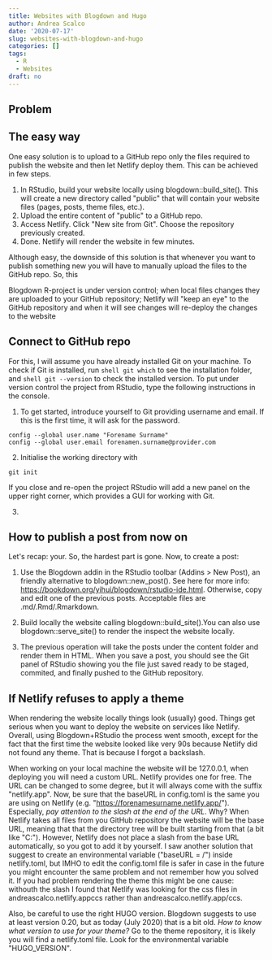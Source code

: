 ```yaml
---
title: Websites with Blogdown and Hugo
author: Andrea Scalco
date: '2020-07-17'
slug: websites-with-blogdown-and-hugo
categories: []
tags:
  - R
  - Websites
draft: no
---
```



## Problem


## The easy way

One easy solution is to upload to a GitHub repo only the files required to publish the website and then let Netlify deploy them. This can be achieved in few steps.

1. In RStudio, build your website locally using blogdown::build_site(). This will create a new directory called "public" that will contain your website files (pages, posts, theme files, etc.).
2. Upload the entire content of "public" to a GitHub repo.
3. Access Netlify. Click "New site from Git". Choose the repository previously created.
4. Done. Netlify will render the website in few minutes.

Although easy, the downside of this solution is that whenever you want to publish something new you will have to manually upload the files to the GitHub repo. So, this 



 Blogdown R-project is under version control; when local files changes they are  uploaded to your GitHub repository; Netlify will "keep an eye" to the GitHub repository and when it will see changes will re-deploy the changes to the website


## Connect to GitHub repo

For this, I will assume you have already installed Git on your machine. To check if Git is installed, run ```shell git which``` to see the installation folder, and ```shell git --version``` to check the installed version. To put under version control the project from RStudio, type the following instructions in the console.

1. To get started, introduce yourself to Git providing username and email. If this is the first time, it will ask for the password.
```shell
config --global user.name "Forename Surname"
config --global user.email forenamen.surname@provider.com 
```

2. Initialise the working directory with
```shell
git init 
```
If you close and re-open the project RStudio will add a new panel on the upper right corner, which provides a GUI for working with Git.

3. 


## How to publish a post from now on
Let's recap: your. So, the hardest part is gone. Now, to create a post:

1. Use the Blogdown addin in the RStudio toolbar (Addins > New Post), an friendly alternative to blogdown::new_post(). See here for more info: https://bookdown.org/yihui/blogdown/rstudio-ide.html. Otherwise, copy and edit one of the previous posts. Acceptable files are .md/.Rmd/.Rmarkdown.

2. Build locally the website calling blogdown::build_site().You can also use blogdown::serve_site() to render the inspect the website locally.

3. The previous operation will take the posts under the content folder and render them in HTML. When you save a post, you should see the Git panel of RStudio showing you the file just saved ready to be staged, commited, and finally pushed to the GitHub repository.

## If Netlify refuses to apply a theme 
When rendering the website locally things look (usually) good. Things get serious when you want to deploy the website on services like Netlify. Overall, using Blogdown+RStudio the process went smooth, except for the fact that the first time the website looked like very 90s because Netlify did not found any theme. That is because I forgot a backslash. 

When working on your local machine the website will be 127.0.0.1, when deploying you will need a custom URL. Netlify provides one for free. The URL can be changed to some degree, but it will always come with the suffix "netlify.app". Now, be sure that the baseURL in config.toml is the same you are using on Netlify (e.g. "https://forenamesurname.netlify.app/"). Especially, *pay attention to the slash at the end of the URL*. Why? When Netlify takes all files from you GitHub repository the website will be the base URL, meaning that that the directory tree will be built starting from that (a bit like "C:"). However, Netlify does not place a slash from the base URL automatically, so you got to add it by yourself. I saw another solution that suggest to create an environmental variable ("baseURL = /") inside netlify.toml, but IMHO to edit the config.toml file is safer in case in the future you might encounter the same problem and not remember how you solved it. If you had problem rendering the theme this might be one cause: withouth the slash I found that Netlify was looking for the css files in andreascalco.netlify.appccs rather than andreascalco.netlify.app/ccs.

Also, be careful to use the right HUGO version. Blogdown suggests to use at least version 0.20, but as today (July 2020) that is a bit old. *How to know what version to use for your theme?* Go to the theme repository, it is likely you will find a netlify.toml file. Look for the environmental variable "HUGO_VERSION". 

